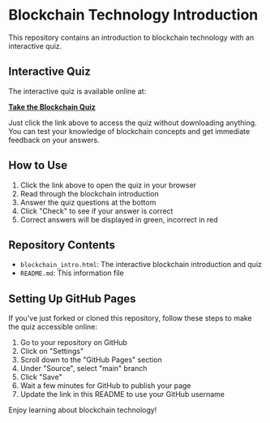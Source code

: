 # Blockchain Technology Introduction

This repository contains an introduction to blockchain technology with an interactive quiz.

## Interactive Quiz

The interactive quiz is available online at:

**[Take the Blockchain Quiz](https://zubairahm3d.github.io/blockchain_intro.html)**

Just click the link above to access the quiz without downloading anything. You can test your knowledge of blockchain concepts and get immediate feedback on your answers.

## How to Use

1. Click the link above to open the quiz in your browser
2. Read through the blockchain introduction
3. Answer the quiz questions at the bottom
4. Click "Check" to see if your answer is correct
5. Correct answers will be displayed in green, incorrect in red

## Repository Contents

- `blockchain_intro.html`: The interactive blockchain introduction and quiz
- `README.md`: This information file

## Setting Up GitHub Pages

If you've just forked or cloned this repository, follow these steps to make the quiz accessible online:

1. Go to your repository on GitHub
2. Click on "Settings"
3. Scroll down to the "GitHub Pages" section
4. Under "Source", select "main" branch
5. Click "Save"
6. Wait a few minutes for GitHub to publish your page
7. Update the link in this README to use your GitHub username

Enjoy learning about blockchain technology! 
